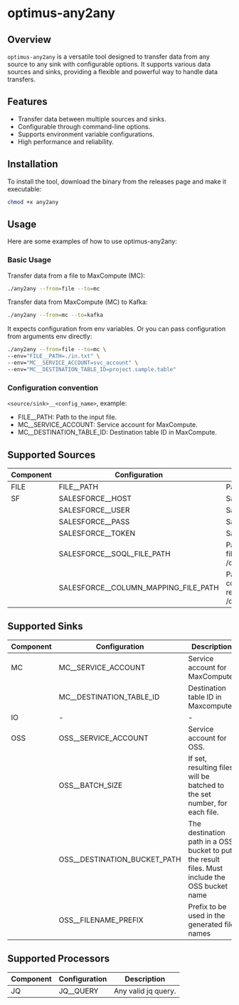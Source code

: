 # optimus-any2any

## Overview
`optimus-any2any` is a versatile tool designed to transfer data from any source to any sink with configurable options. It supports various data sources and sinks, providing a flexible and powerful way to handle data transfers.

## Features
- Transfer data between multiple sources and sinks.
- Configurable through command-line options.
- Supports environment variable configurations.
- High performance and reliability.

## Installation
To install the tool, download the binary from the releases page and make it executable:

```sh
chmod +x any2any
```

## Usage
Here are some examples of how to use optimus-any2any:

### Basic Usage
Transfer data from a file to MaxCompute (MC):
```sh
./any2any --from=file --to=mc
```

Transfer data from MaxCompute (MC) to Kafka:
```sh
./any2any --from=mc --to=kafka
```

It expects configuration from env variables. Or you can pass configuration from arguments env directly:
```sh
./any2any --from=file --to=mc \
--env="FILE__PATH=./in.txt" \
--env="MC__SERVICE_ACCOUNT=svc_account" \
--env="MC__DESTINATION_TABLE_ID=project.sample.table"
```

### Configuration convention
`<source/sink>__<config_name>`, example:
- FILE__PATH: Path to the input file.
- MC__SERVICE_ACCOUNT: Service account for MaxCompute.
- MC__DESTINATION_TABLE_ID: Destination table ID in MaxCompute.


## Supported Sources

| Component | Configuration | Description |
|---|---|---|
| FILE | FILE__PATH | Path to the input file. |
| SF | SALESFORCE__HOST | Salesforce instance host. |
| | SALESFORCE__USER | Salesforce username. |
| | SALESFORCE__PASS | Salesforce password. |
| | SALESFORCE__TOKEN | Salesforce security token. |
| | SALESFORCE__SOQL_FILE_PATH | Path to the SOQL query file. (default: /data/in/main.soql)|
| | SALESFORCE__COLUMN_MAPPING_FILE_PATH | Path to the mapping column for salesforce record result. (default: /data/in/mapping.columns) |

## Supported Sinks

| Component | Configuration | Description |
|---|---|---|
| MC | MC__SERVICE_ACCOUNT | Service account for MaxCompute. |
| | MC__DESTINATION_TABLE_ID | Destination table ID in Maxcompute. |
| IO | - | - |
| OSS | OSS__SERVICE_ACCOUNT | Service account for OSS. |
| | OSS__BATCH_SIZE | If set, resulting files will be batched to the set number, for each file. |
| | OSS__DESTINATION_BUCKET_PATH | The destination path in a OSS bucket to put the result files. Must include the OSS bucket name |
| | OSS__FILENAME_PREFIX | Prefix to be used in the generated file names |

## Supported Processors

| Component | Configuration | Description |
|---|---|---|
| JQ | JQ__QUERY | Any valid jq query. |
